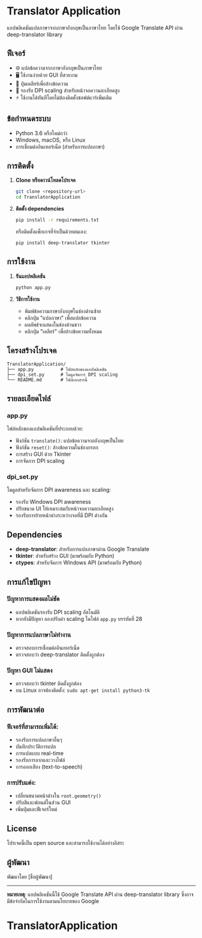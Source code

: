 # Translator Application

แอปพลิเคชันแปลภาษาจากภาษาอังกฤษเป็นภาษาไทย โดยใช้ Google Translate API ผ่าน deep-translator library

## ฟีเจอร์

- 🌐 แปลข้อความจากภาษาอังกฤษเป็นภาษาไทย
- 🖥️ ใช้งานง่ายด้วย GUI ที่สวยงาม
- 🔄 ปุ่มเคลียร์เพื่อล้างข้อความ
- 📱 รองรับ DPI scaling สำหรับหน้าจอความละเอียดสูง
- ⚡ ใช้งานได้ทันทีโดยไม่ต้องติดตั้งซอฟต์แวร์เพิ่มเติม

## ข้อกำหนดระบบ

- Python 3.6 หรือใหม่กว่า
- Windows, macOS, หรือ Linux
- การเชื่อมต่ออินเทอร์เน็ต (สำหรับการแปลภาษา)

## การติดตั้ง

1. **Clone หรือดาวน์โหลดโปรเจค**
   ```bash
   git clone <repository-url>
   cd TranslatorApplication
   ```

2. **ติดตั้ง dependencies**
   ```bash
   pip install -r requirements.txt
   ```

   หรือติดตั้งแพ็กเกจที่จำเป็นด้วยตนเอง:
   ```bash
   pip install deep-translator tkinter
   ```

## การใช้งาน

1. **รันแอปพลิเคชัน**
   ```bash
   python app.py
   ```

2. **วิธีการใช้งาน**
   - พิมพ์ข้อความภาษาอังกฤษในช่องด้านซ้าย
   - คลิกปุ่ม "แปลภาษา" เพื่อแปลข้อความ
   - ผลลัพธ์จะแสดงในช่องด้านขวา
   - คลิกปุ่ม "เคลียร์" เพื่อล้างข้อความทั้งหมด

## โครงสร้างโปรเจค

```
TranslatorApplication/
├── app.py          # ไฟล์หลักของแอปพลิเคชัน
├── dpi_set.py      # โมดูลจัดการ DPI scaling
└── README.md       # ไฟล์เอกสารนี้
```

## รายละเอียดไฟล์

### app.py
ไฟล์หลักของแอปพลิเคชันที่ประกอบด้วย:
- ฟังก์ชัน `translate()`: แปลข้อความจากอังกฤษเป็นไทย
- ฟังก์ชัน `reset()`: ล้างข้อความในช่องกรอก
- การสร้าง GUI ด้วย Tkinter
- การจัดการ DPI scaling

### dpi_set.py
โมดูลสำหรับจัดการ DPI awareness และ scaling:
- รองรับ Windows DPI awareness
- ปรับขนาด UI ให้เหมาะสมกับหน้าจอความละเอียดสูง
- รองรับการย้ายหน้าต่างระหว่างจอที่มี DPI ต่างกัน

## Dependencies

- **deep-translator**: สำหรับการแปลภาษาผ่าน Google Translate
- **tkinter**: สำหรับสร้าง GUI (มาพร้อมกับ Python)
- **ctypes**: สำหรับจัดการ Windows API (มาพร้อมกับ Python)

## การแก้ไขปัญหา

### ปัญหาการแสดงผลไม่ชัด
- แอปพลิเคชันรองรับ DPI scaling อัตโนมัติ
- หากยังมีปัญหา ลองปรับค่า scaling ในไฟล์ `app.py` บรรทัดที่ 28

### ปัญหาการแปลภาษาไม่ทำงาน
- ตรวจสอบการเชื่อมต่ออินเทอร์เน็ต
- ตรวจสอบว่า deep-translator ติดตั้งถูกต้อง

### ปัญหา GUI ไม่แสดง
- ตรวจสอบว่า tkinter ติดตั้งถูกต้อง
- บน Linux อาจต้องติดตั้ง: `sudo apt-get install python3-tk`

## การพัฒนาต่อ

### ฟีเจอร์ที่สามารถเพิ่มได้:
- รองรับการแปลภาษาอื่นๆ
- บันทึกประวัติการแปล
- การแปลแบบ real-time
- รองรับการลากและวางไฟล์
- การออกเสียง (text-to-speech)

### การปรับแต่ง:
- เปลี่ยนขนาดหน้าต่างใน `root.geometry()`
- ปรับสีและฟอนต์ในส่วน GUI
- เพิ่มปุ่มและฟีเจอร์ใหม่

## License

โปรเจคนี้เป็น open source และสามารถใช้งานได้อย่างอิสระ

## ผู้พัฒนา

พัฒนาโดย [ชื่อผู้พัฒนา]

---

**หมายเหตุ**: แอปพลิเคชันนี้ใช้ Google Translate API ผ่าน deep-translator library ซึ่งอาจมีข้อจำกัดในการใช้งานตามนโยบายของ Google
# TranslatorApplication
